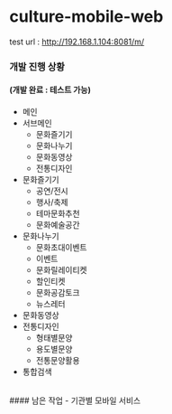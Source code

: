 culture-mobile-web
==================

test url : http://192.168.1.104:8081/m/

### 개발 진행 상황

#### (개발 완료 : 테스트 가능)
- 메인 
- 서브메인
  - 문화즐기기 
  - 문화나누기	 
  - 문화동영상	 
  - 전통디자인
- 문화즐기기
  - 공연/전시
  - 행사/축제
  - 테마문화추천
  - 문화예술공간
- 문화나누기
  - 문화초대이벤트
  - 이벤트
  - 문화릴레이티켓
  - 할인티켓
  - 문화공감토크
  - 뉴스레터
- 문화동영상
- 전통디자인
  - 형태별문양
  - 용도별문양
  - 전통문양활용
- 통합검색

<br/>
#### 남은 작업
- 기관별 모바일 서비스
